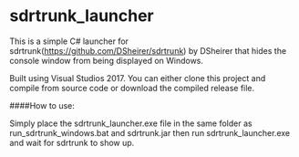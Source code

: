# sdrtrunk_launcher

This is a simple C# launcher for sdrtrunk(https://github.com/DSheirer/sdrtrunk) by DSheirer that hides the console window from being displayed on Windows.

Built using Visual Studios 2017. You can either clone this project and compile from source code or download the compiled release file.

####How to use:

Simply place the sdrtrunk_launcher.exe file in the same folder as run_sdrtrunk_windows.bat and sdrtrunk.jar then run sdrtrunk_launcher.exe and wait for sdrtrunk to show up.
